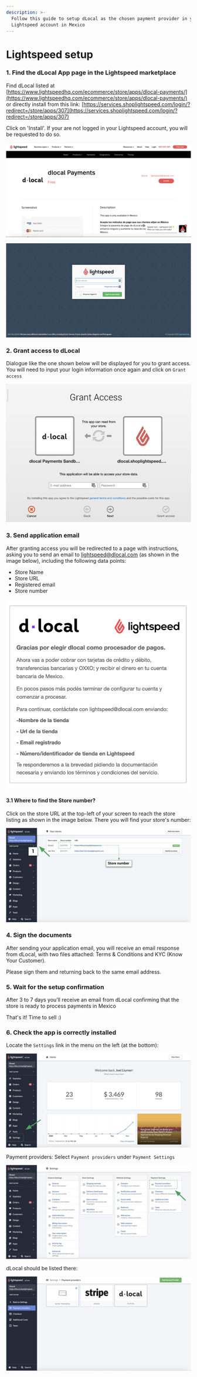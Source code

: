 ```yaml
---
description: >-
  Follow this guide to setup dLocal as the chosen payment provider in your
  Lightspeed account in Mexico
---
```


# Lightspeed setup

### 1. Find the dLocal App page in the Lightspeed marketplace

Find dLocal listed at [https://www.lightspeedhq.com/ecommerce/store/apps/dlocal-payments/](https://www.lightspeedhq.com/ecommerce/store/apps/dlocal-payments/) or directly install from this link: [https://services.shoplightspeed.com/login/?redirect=/store/apps/307](https://services.shoplightspeed.com/login/?redirect=/store/apps/307)

Click on 'Install'. If your are not logged in your Lightspeed account, you will be requested to do so. 

![](../.gitbook/assets/screen-shot-2021-01-28-at-3.12.37-pm.png)

![](../.gitbook/assets/screen-shot-2020-12-10-at-2.06.53-pm.png)

### 2. Grant access to dLocal

Dialogue like the one shown below will be displayed for you to grant access. You will need to input your login information once again and click on `Grant access`

![](../.gitbook/assets/screen-shot-2021-01-14-at-5.00.53-pm.png)

### 3. Send application email 

After granting access you will be redirected to a page with instructions, asking you to send an email to lightspeed@dlocal.com \(as shown in the image below\), including the following data points:

* Store Name
* Store URL
* Registered email
* Store number

![](../.gitbook/assets/captura-de-pantalla-2020-12-09-a-la-s-12.21.00.png)

#### 3.1 Where to find the Store number?

Click on the store URL at the top-left of your screen to reach the store listing as shown in the image below. There you will find your store's number:

![](../.gitbook/assets/screen-shot-2021-01-14-at-5.20.10-pm.png)

### 4. Sign the documents

After sending your application email, you will receive an email response from dLocal, with two files attached: Terms & Conditions and KYC \(Know Your Customer\).

Please sign them and returning back to the same email address.

### 5. Wait for the setup confirmation

After 3 to 7 days you’ll receive an email from dLocal confirming that the store is ready to process payments in Mexico

That's it! Time to sell :\)  


### 6. Check the app is correctly installed

Locate the `Settings` link in the menu on the left \(at the bottom\):

![](../.gitbook/assets/screen-shot-2021-01-14-at-5.14.31-pm.png)

Payment providers: Select `Payment providers` under `Payment Settings`

![](../.gitbook/assets/screen-shot-2021-01-14-at-7.04.45-pm.png)

dLocal should be listed there:

![](../.gitbook/assets/screen-shot-2021-01-14-at-4.56.27-pm.png)


